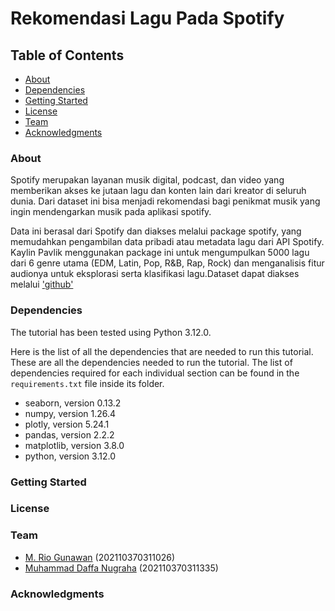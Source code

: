 # Rekomendasi Lagu Pada Spotify

## Table of Contents
- [About](#about)
- [Dependencies](#dependencies)
- [Getting Started](#getting-started)
- [License](#license)
- [Team](#team)
- [Acknowledgments](#acknowledgments)

### About
Spotify merupakan layanan musik digital, podcast, dan video yang memberikan akses ke jutaan lagu dan konten lain dari kreator di seluruh dunia. Dari dataset ini bisa menjadi rekomendasi bagi penikmat musik yang ingin mendengarkan musik pada aplikasi spotify.

Data ini berasal dari Spotify dan diakses melalui package spotify, yang memudahkan pengambilan data pribadi atau metadata lagu dari API Spotify. Kaylin Pavlik menggunakan package ini untuk mengumpulkan 5000 lagu dari 6 genre utama (EDM, Latin, Pop, R&B, Rap, Rock) dan menganalisis fitur audionya untuk eksplorasi serta klasifikasi lagu.Dataset dapat diakses melalui ['github'](https://github.com/rfordatascience/tidytuesday/blob/main/data/2020/2020-01-21/readme.md)
### Dependencies
The tutorial has been tested using Python 3.12.0.

Here is the list of all the dependencies that are needed to run this tutorial. These are all the dependencies needed to run the tutorial. The list of dependencies required for each individual section can be found in the `requirements.txt` file inside its folder.

- seaborn, version 0.13.2  
- numpy, version 1.26.4  
- plotly, version 5.24.1  
- pandas, version 2.2.2  
- matplotlib, version 3.8.0  
- python, version 3.12.0

### Getting Started
### License
### Team
- [M. Rio Gunawan](https://github.com/rio-gunawan18) (202110370311026)
- [Muhammad Daffa Nugraha](https://github.com/Daffanugraha) (202110370311335)
### Acknowledgments
